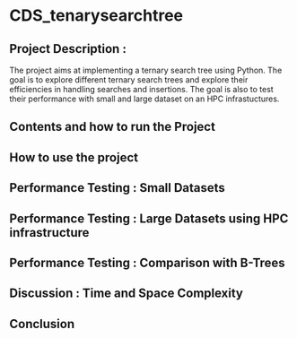 # CDS_tenarysearchtree

## Project Description :
The project aims at implementing a ternary search tree using Python.
The goal is to explore different ternary search trees and explore their efficiencies in handling searches and insertions. The goal is also to test their performance with small and large dataset on an HPC infrastuctures.

## Contents and how to run the Project

## How to use the project

## Performance Testing : Small Datasets

## Performance Testing : Large Datasets using HPC infrastructure

## Performance Testing : Comparison with B-Trees

## Discussion : Time and Space Complexity

## Conclusion
